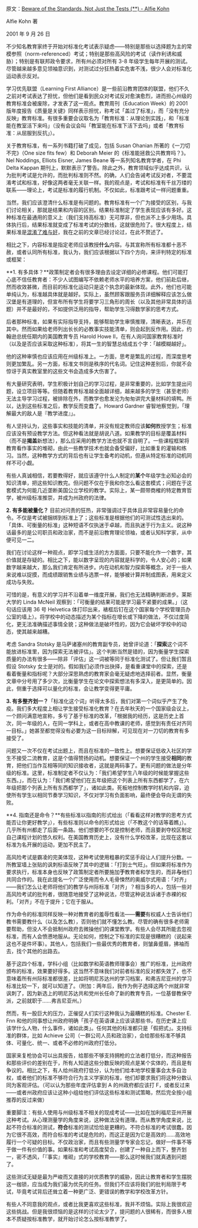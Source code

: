 原文：[Beware of the Standards, Not Just the Tests (**) - Alfie Kohn](https://www.alfiekohn.org/article/beware-standards-just-tests/)

Alfie Kohn 著

2001 年 9 月 26 日

不少知名教育家终于开始对标准化考试表示疑虑——特别是那些以选择题为主的常模参照（norm-referenced）考试；特别是那些高风险的考试（读作利诱和威胁）；特别是有联邦政令要求，所有州必须对所有 3-8 年级学生每年开展的测试。尽管越来越多意见领袖意识到，对测试过分狂热着实危害不浅，很少人会对标准化运动表示反对。

学习优先联盟（Learning First Alliance）是一些前沿教育团体的联盟，他们不久之前对考试表达了担忧，但他们是看到民众对考试反对愈演愈烈，进而担心州级的教育标准会被废除，才发表了这一观点。教育周刊（Education Week）的 2001 版年度报告《质量是关键》同样表示担忧，称考试「盖过了标准」，而「没有充分反映」教育标准。有很多重要会议取名为「教育标准：从理论到实践」，和「标准能在教室活下来吗」（没有会议会叫「教室能在标准下活下去吗」或者「教育标准：从屈服到反抗」）。

关于教育标准，有一系列书籍打破了成见，包括 Susan Ohanian 所著的《一刀切不完》（One size fits few）和 Deborah Meier 的《标准能拯救公共教育吗？》。Nel Noddings, Elliots Eisner, James Beane 等一系列知名教育学者，在 Phi Delta Kappan 期刊上，默默表示了警告。除此之外，教育领域似乎达成共识，认为批判考试是允许的，而批判标准则不然。的确，人们会告诫考试反对者，不要混淆考试和标准，好像这两者毫无关联一样。我的观点是，考试和标准有千丝万缕的联系——理论上，考试是标准的履行机制。不仅如此，标准跟考试一样问题重重。

当然，我们应该澄清什么标准是有问题的。教育标准有一个广为接受的区别，与我们讨论相关，那就是结果和内容的区别。结果标准制定了学生表现应该有多好。这种标准在最通用的意义上（我们支持高标准）无可厚非，但也派不上多少用场。具体执行后，结果标准就变成了标准考试的分数线，这就很危险了。很大程度上，结果标准是[混淆了难与好](https://www.alfiekohn.org/confusing-harder-better/)，我在之前的文章已经讨论过，在此不赘述了。

相比之下，内容标准是指定老师应该教授**什么**内容。与其宣称所有标准都十恶不赦，或者认同所有标准，我认为，我们应该根据以下四个方向，来评判特定的标准或框架：

**1. 有多具体？**政策制定者会有很多理由去设定详细的必修课程。他们可能打心底不信任教育者：不少人试图编写不依赖老师水平的培养方案，他们前赴后继，然而收效甚微，而目前的标准化运动只是这个执念的最新体现。此外，他们也可能单纯认为，标准越具体就是越好。实际上，虽然顾客跟服务员详细解释应该怎么做汉堡是有道理的，但宣布所有学生将要学习三角形的周长（以及其他非常具体的话题）并不是最好的，不如提供泛用的指导，帮助学生习得数学家的思考方式。

后者那种标准，如果有实际指导支持，能够帮助学生审慎推理，清晰表达，并乐在其中。然而如果给老师列出长长的必教事实技能清单，则会起到反作用。因此，约翰逊总统任期内的美国教育专员 Harold Howe II，在有人询问国家教育标准时（以及是否应该采取这种标准），将其一生的智慧总结成五个字：「越模糊越好」。

他的这种审慎也应该应用在州级标准上。一方面，思考是繁乱的过程，而深度思考则更加繁乱。另一方面，标准文书则是秩序的代名词。记住这种差别后，你就不会惊讶于真实教室里的这些文书会造成多大伤害了。

有大量研究表明，学生积极计划自己的学习过程，是非常重要的，比如学生提出问题，设立项目等等。但随着教育标准越全面越详细，越来越多的学生（甚至老师）无法主导学习过程，被排除在外，而教学也愈发沦为匆匆讲完大量材料的填鸭。所以，达到这些标准之后，教学反而变蠢了。Howard Gardner 睿智地察觉到，「理解最大的敌人是『教学进度』」。

有人坚持认为，这些事实和技能的清单，并没有规定教师应该**如何**教授学生；标准应该没有预设教学方法。但这种看法就是胡说八道。如果教学的目标是覆盖材料（而不是**揭盖**新想法），那么应采用的教学方法也就不言自明了。一些课程框架将教育看作事实的堆砌，由此一些教学技术也就会备受偏好，比如重复的灌输和练习。当然，这种教学方式的背后也有让学生备考的动机，但遵从特定标准的动机同样不可小觑。

有些人真诚相信，若要教得好，就应该遵守什么人制定的**某个**年级学生必知必会的知识清单，把这些知识教完。但问题不仅在于我和你怎么看这套模式；问题在于这套模式为何能几近垄断美国公立学校的教学。实际上，某一颇带商榷的特定教育哲学，被州级标准推崇，并成为州政府的法律。

**2. 有多能被量化？** 目前对问责的狂热，非常强调过于具体且非常容易量化的命令。不仅是考试被捆绑到标准上了；这些标准是根据他们的可测试性选出来的。「具体、可衡量的标准」这种短语不仅执迷于卓越，而且执迷于行为主义。说这种话最多的是公司职员和政治家，而不是前沿教育理论领袖，或者认知科学家，从中便可见一二。

我们在讨论这样一种观点，即学习或生活的方方面面，只要不能化作一个数字，其价值就是存疑的。相比之下，能以数字呈现的内容就是科学的，令人安心的；如果数字越来越大，那么我们肯定有所进步。内在动机和智力探索等概念，对于一些人来说难以捉摸，而成绩跟销售业绩与选票一样，能够被计算并制成图表，用来定义成功与失败。

可惜的是，有意义的学习并不沿着单一维度开展，我们也无法精确判断进步。莱斯大学的 Linda McNeil 观察到：「可衡量的结果可能是学习最不紧要的成果。」（这句话应该用 36 号 Helvetica 体打印出来，裱框后钉在这个国家每个学校管理员办公室的墙上）。将学校中的动态描述为某个指标在增长或下降的做法，不仅过度简化，更无法准确描述事情全貌；这种做法是破坏性的，因为它会破坏学校中的动态，使其越来越糟。

考虑 Sandra Stotsky 是马萨诸塞州的教育副专员，她曾评论道：「**探索**这个词不能放进标准里，因为探索无法被评估」。这个判断当然是错的，因为衡量学生探索质量的办法有很多——除非「评估」这一词被等同于标准化测试了。但让我们暂且假设 Stotsky 女士是对的。假如我们必须作出抉择，是看重课堂中的探索，还是看着衡量和指标呢？大部分深思熟虑的教育家会毫无疑虑地选择前者。显然，衡量文章中分号用了多少次，比衡量学生在论文中探索想法有多深入，是更简单的。因此，侧重于选择可以量化的标准，会让教学变得更平庸。

**3. 有多整齐划一？**「标准化这个词」听得太多后，我们对第一个词似乎产生了免疫。我们多大程度上相让学生接受标准化教育？在去年秋天的一个国家级会议上，一个顾问满意地宣称，多亏了基于标准的改革，「根据我的经历，这是历史上首次，同一年级的人，在同一学科上，或者在高中教课的老师，感觉到有责任对齐同一目标。」她甚至都觉得没有必要为这一目标辩解，可见现在对一刀切的教育有多接受了。

问题又一次不仅在考试出题上，而且在标准的一致性上。想要保证低收入社区的学生不接受二流教育，这是个值得赞扬的动机。想要保证一个州的学生接受**相同**的教育，把他们当作互相等同的知识接收者，这就是两码事了。更有问题的做法是分年级的标准。这里，标准制定者不仅认为：「我们希望学生八年级的时候能掌握这些东西。」，而在认为：「我们希望他们在五年级把这个列表上所有东西都学了，在六年级把那个列表上所有东西都学了」，诸如此类。死板地控制教学时机和内容，迫使所有学生以相同节奏学习知识，不仅对学习有负面影响，最终便会导向无谓的失败。

**4. 指南还是命令？**有些标准以指南的形式给出（「看看这样对教学的思考方式能否让你更好教学」），有些标准则以命令的形式给出（「不教这个的话等着瞧」）。几乎所有州都走了后面一条路。他们想要的不仅是控制老师，而且要剥夺校区制定自己课程计划的悠久权利。在美国教育历史上，没有什么学校改革，比现在这套以标准为名开展的运动，更加不民主了。

高风险考试是霸凌的完美体现，这种考试使用粗暴的奖惩手段让人们提升分数。一所教室墙上张贴的讽刺标语反映了其中的逻辑：「打到士气旺」。但如果将标准作为要求执行，标准本身也反映了政策制定者所要施加**于**教育者和学生的，而非**与**他们共同合作的。我在此提名一个广泛使用而令人毛骨悚然的奥威尔式用语：「对齐」——我们怎么让老师将他们的教学与州际标准「对齐」？相当多的人，包括一些对高风险考试的批判者，很随意地接受了这种说法，尽管这种说法诉诸于赤裸的权利。「对齐」不在于提升；它在于服从。

作为命令的标准同样反映一种对教育者的羞辱性看法——**需要**有权威人士告诉他们教书需要教什么（以及怎么教），否则他们就不懂怎么教。尽管的确有很多老师需要帮助，但没人不会抵制州政府去微操他们的课堂教学。有些人会尽其所能去忽视标准，而有人会愤懑地服从。无论如何，控制之下标准的实现是很糟糕的（说起来这也不是件坏事）。其他人，包括我们一些最优秀的教育者，则皱鼻蹙眉，拂袖而去，找个其他的出路去。

基于这四个标准，学科小组（比如数学和英语教师理事会）推广的标准，比州政府颁布的标准，效果要好得多。这当然不意味我们对前者标准的反对都失效了，也不意味着所有州际标准都很差，比如将明尼苏达州的学习档案，和弗吉尼亚州的学习标准比较一下，就可以知道了。（附加：两年后，我作为例子选择这两个州就非常讽刺了，因为新选上的明尼苏达共和党州长任命了新的教育专员，一位基督教保守派，之前就职于……弗吉尼亚州。）

然而，有一股巨大的压力，正催促人们实行这种我认为最糟糕的标准。Chester E. Fnn 和他的同事想让州政府明确「孩子在英语课上应该读那些书，在历史课上应该学什么人物，什么事件，诸如此类」。任何其他的标准都只是「假把式」。支持标准的群体，比如 Achieve 公司（一群公司人员和政治家），会给那些标准不够具体、可量化、统一、或者不必修的州政府打低分。

国家来复枪协会可以出具报告，给那些不够支持拥枪的立法者打低分，而这种报告和那些评价的差别在于，所有人知道这些分数反映的观点是某个实体的，而且是有争议的。相比之下，有人给州政府打低分，认为他们给本地学校董事会太多自治权，或者他们的标准不够符合行为主义学家的标准，他们却要求我们将这种分数认同为客观评估。（可以认为那些年度评估拿到 A 的州政府都应该打 F，或者反过来——或者州政府应该让这种小组给他们评估这些标准和测试策略，然后完全按小组推荐的反过来做）

重要脚注：有些人使用与州级标准不相关的现成考试——比如在加利福尼亚州开展这种考试。从心理测量学的角度来说，这种做法没有道理。而从教学角度来说，比起不符合标准的测试，**符合**标准的测试恰恰是更糟的。不符合标准的考试很蠢，因为它很不高效，而符合标准的考试是危险的，而这正是因为它是高效的……高效地履行一个可疑的目标。不仅政治家，而且有些测量学专家会忘记，做好一件事不等于做一件有价值的事。如果标准和考试高度契合，创建了一种自上而下，整齐划一，密不透风，「『事实』堆砌」式的学校教育——那么这时候我们就真遇到问题了。

这些测试无疑是最为严峻而又直接的对优质教学的威胁，因此让教育者和学生摆脱这一枷锁，应当成为我们最为优先的任务。但我们不应该将我们的批判局限于考试，毕竟考试背后还耸立着一种更广泛、更错误的教学和学校改革方针。

有些人不同意我的观点，或者比我更喜欢这些标准，我并不烦恼。实际上我很欢迎这些挑战。但是我很烦恼的是这样的讨论太少了，提问题的人很稀有，而很多人根本不质疑按标准教学，就开始讨论怎么按标准教学了。